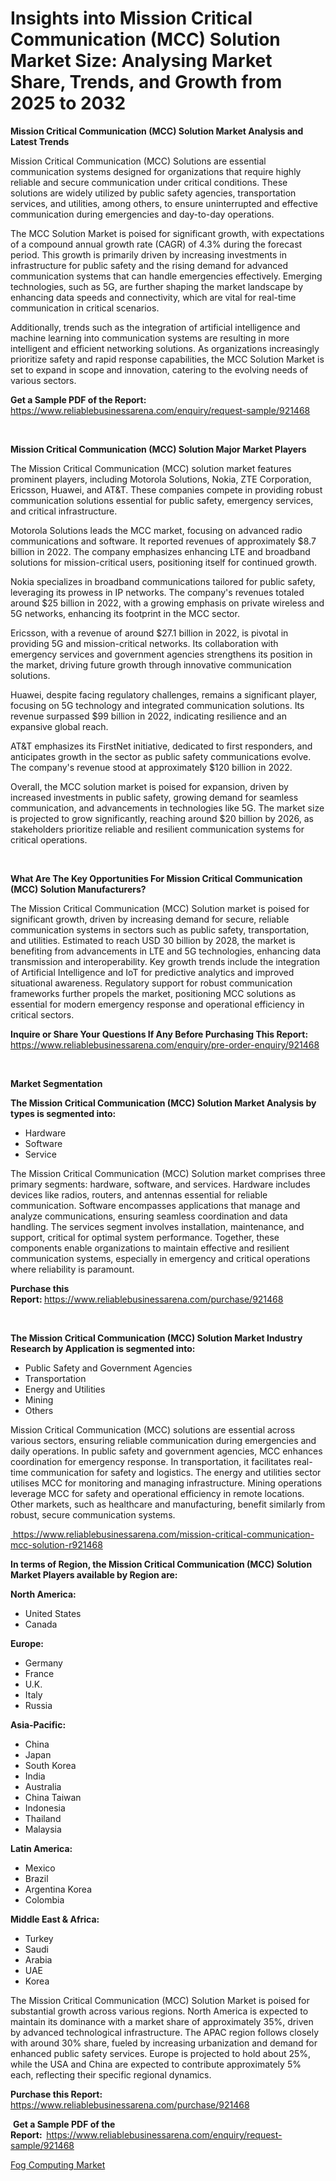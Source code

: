 <p><h1>Insights into Mission Critical Communication (MCC) Solution Market Size: Analysing Market Share, Trends, and Growth from 2025 to 2032</h1></p><p><strong>Mission Critical Communication (MCC) Solution Market Analysis and Latest Trends</strong></p>
<p><p>Mission Critical Communication (MCC) Solutions are essential communication systems designed for organizations that require highly reliable and secure communication under critical conditions. These solutions are widely utilized by public safety agencies, transportation services, and utilities, among others, to ensure uninterrupted and effective communication during emergencies and day-to-day operations.</p><p>The MCC Solution Market is poised for significant growth, with expectations of a compound annual growth rate (CAGR) of 4.3% during the forecast period. This growth is primarily driven by increasing investments in infrastructure for public safety and the rising demand for advanced communication systems that can handle emergencies effectively. Emerging technologies, such as 5G, are further shaping the market landscape by enhancing data speeds and connectivity, which are vital for real-time communication in critical scenarios.</p><p>Additionally, trends such as the integration of artificial intelligence and machine learning into communication systems are resulting in more intelligent and efficient networking solutions. As organizations increasingly prioritize safety and rapid response capabilities, the MCC Solution Market is set to expand in scope and innovation, catering to the evolving needs of various sectors.</p></p>
<p><strong>Get a Sample PDF of the Report:&nbsp;</strong> <a href="https://www.reliablebusinessarena.com/enquiry/request-sample/921468?utm_campaign=3535&utm_medium=2&utm_source=Github&utm_content=ia&utm_term=08042025&utm_id=mission-critical-communication-mcc-solution">https://www.reliablebusinessarena.com/enquiry/request-sample/921468</a></p>
<p>&nbsp;</p>
<p><strong>Mission Critical Communication (MCC) Solution Major Market Players</strong></p>
<p><p>The Mission Critical Communication (MCC) solution market features prominent players, including Motorola Solutions, Nokia, ZTE Corporation, Ericsson, Huawei, and AT&T. These companies compete in providing robust communication solutions essential for public safety, emergency services, and critical infrastructure.</p><p>Motorola Solutions leads the MCC market, focusing on advanced radio communications and software. It reported revenues of approximately $8.7 billion in 2022. The company emphasizes enhancing LTE and broadband solutions for mission-critical users, positioning itself for continued growth.</p><p>Nokia specializes in broadband communications tailored for public safety, leveraging its prowess in IP networks. The company's revenues totaled around $25 billion in 2022, with a growing emphasis on private wireless and 5G networks, enhancing its footprint in the MCC sector.</p><p>Ericsson, with a revenue of around $27.1 billion in 2022, is pivotal in providing 5G and mission-critical networks. Its collaboration with emergency services and government agencies strengthens its position in the market, driving future growth through innovative communication solutions.</p><p>Huawei, despite facing regulatory challenges, remains a significant player, focusing on 5G technology and integrated communication solutions. Its revenue surpassed $99 billion in 2022, indicating resilience and an expansive global reach.</p><p>AT&T emphasizes its FirstNet initiative, dedicated to first responders, and anticipates growth in the sector as public safety communications evolve. The company's revenue stood at approximately $120 billion in 2022.</p><p>Overall, the MCC solution market is poised for expansion, driven by increased investments in public safety, growing demand for seamless communication, and advancements in technologies like 5G. The market size is projected to grow significantly, reaching around $20 billion by 2026, as stakeholders prioritize reliable and resilient communication systems for critical operations.</p></p>
<p>&nbsp;</p>
<p><strong>What Are The Key Opportunities For Mission Critical Communication (MCC) Solution Manufacturers?</strong></p>
<p><p>The Mission Critical Communication (MCC) Solution market is poised for significant growth, driven by increasing demand for secure, reliable communication systems in sectors such as public safety, transportation, and utilities. Estimated to reach USD 30 billion by 2028, the market is benefiting from advancements in LTE and 5G technologies, enhancing data transmission and interoperability. Key growth trends include the integration of Artificial Intelligence and IoT for predictive analytics and improved situational awareness. Regulatory support for robust communication frameworks further propels the market, positioning MCC solutions as essential for modern emergency response and operational efficiency in critical sectors.</p></p>
<p><strong>Inquire or Share Your Questions If Any Before Purchasing This Report:</strong> <a href="https://www.reliablebusinessarena.com/enquiry/pre-order-enquiry/921468?utm_campaign=3535&utm_medium=2&utm_source=Github&utm_content=ia&utm_term=08042025&utm_id=mission-critical-communication-mcc-solution">https://www.reliablebusinessarena.com/enquiry/pre-order-enquiry/921468</a></p>
<p>&nbsp;</p>
<p><strong>Market Segmentation</strong></p>
<p><strong>The Mission Critical Communication (MCC) Solution Market Analysis by types is segmented into:</strong></p>
<p><ul><li>Hardware</li><li>Software</li><li>Service</li></ul></p>
<p><p>The Mission Critical Communication (MCC) Solution market comprises three primary segments: hardware, software, and services. Hardware includes devices like radios, routers, and antennas essential for reliable communication. Software encompasses applications that manage and analyze communications, ensuring seamless coordination and data handling. The services segment involves installation, maintenance, and support, critical for optimal system performance. Together, these components enable organizations to maintain effective and resilient communication systems, especially in emergency and critical operations where reliability is paramount.</p></p>
<p><strong>Purchase this Report:&nbsp;</strong><a href="https://www.reliablebusinessarena.com/purchase/921468?utm_campaign=3535&utm_medium=2&utm_source=Github&utm_content=ia&utm_term=08042025&utm_id=mission-critical-communication-mcc-solution">https://www.reliablebusinessarena.com/purchase/921468</a></p>
<p>&nbsp;</p>
<p><strong>The Mission Critical Communication (MCC) Solution Market Industry Research by Application is segmented into:</strong></p>
<p><ul><li>Public Safety and Government Agencies</li><li>Transportation</li><li>Energy and Utilities</li><li>Mining</li><li>Others</li></ul></p>
<p><p>Mission Critical Communication (MCC) solutions are essential across various sectors, ensuring reliable communication during emergencies and daily operations. In public safety and government agencies, MCC enhances coordination for emergency response. In transportation, it facilitates real-time communication for safety and logistics. The energy and utilities sector utilises MCC for monitoring and managing infrastructure. Mining operations leverage MCC for safety and operational efficiency in remote locations. Other markets, such as healthcare and manufacturing, benefit similarly from robust, secure communication systems.</p></p>
<p><a href="https://www.reliablebusinessarena.com/mission-critical-communication-mcc-solution-r921468?utm_campaign=3535&utm_medium=2&utm_source=Github&utm_content=ia&utm_term=08042025&utm_id=mission-critical-communication-mcc-solution">&nbsp;https://www.reliablebusinessarena.com/mission-critical-communication-mcc-solution-r921468</a></p>
<p><strong>In terms of Region, the Mission Critical Communication (MCC) Solution Market Players available by Region are:</strong></p>
<p>
    <p> <strong> North America: </strong>
        <ul>
            <li>United States</li>
            <li>Canada</li>
        </ul>
        </p> 
    <p> <strong> Europe: </strong>
        <ul>
            <li>Germany</li>
            <li>France</li>
            <li>U.K.</li>
            <li>Italy</li>
            <li>Russia</li>
        </ul>
        </p> 
    <p> <strong> Asia-Pacific: </strong>
        <ul>
            <li>China</li>
            <li>Japan</li>
            <li>South Korea</li>
            <li>India</li>
            <li>Australia</li>
            <li>China Taiwan</li>
            <li>Indonesia</li>
            <li>Thailand</li>
            <li>Malaysia</li>
        </ul>
        </p> 
    <p> <strong> Latin America: </strong>
        <ul>
            <li>Mexico</li>
            <li>Brazil</li>
            <li>Argentina Korea</li>
            <li>Colombia</li>
        </ul>
        </p> 
    <p> <strong> Middle East & Africa: </strong>
        <ul>
            <li>Turkey</li>
            <li>Saudi</li>
            <li>Arabia</li>
            <li>UAE</li>
            <li>Korea</li>
        </ul>
    </p>
    </p>
<p><p>The Mission Critical Communication (MCC) Solution Market is poised for substantial growth across various regions. North America is expected to maintain its dominance with a market share of approximately 35%, driven by advanced technological infrastructure. The APAC region follows closely with around 30% share, fueled by increasing urbanization and demand for enhanced public safety services. Europe is projected to hold about 25%, while the USA and China are expected to contribute approximately 5% each, reflecting their specific regional dynamics.</p></p>
<p><strong>Purchase this Report: </strong><a href="https://www.reliablebusinessarena.com/purchase/921468?utm_campaign=3535&utm_medium=2&utm_source=Github&utm_content=ia&utm_term=08042025&utm_id=mission-critical-communication-mcc-solution">https://www.reliablebusinessarena.com/purchase/921468</a></p>
<p>&nbsp;<strong>Get a Sample PDF of the Report:&nbsp;&nbsp;</strong><a href="https://www.reliablebusinessarena.com/enquiry/request-sample/921468?utm_campaign=3535&utm_medium=2&utm_source=Github&utm_content=ia&utm_term=08042025&utm_id=mission-critical-communication-mcc-solution">https://www.reliablebusinessarena.com/enquiry/request-sample/921468</a></p>
<p><strong></strong></p>
<p><p><a href="https://github.com/kryshaprilbb/Market-Research-Report-List-1/blob/main/fog-computing-market.md?utm_campaign=3535&utm_medium=2&utm_source=Github&utm_content=ia&utm_term=08042025&utm_id=mission-critical-communication-mcc-solution">Fog Computing Market</a></p></p>